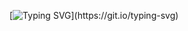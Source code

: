 [![Typing SVG](https://readme-typing-svg.demolab.com?font=Rajdhani&size=30&duration=2000&pause=1000&color=F7E105&background=3D00FF2A&center=true&vCenter=true&width=435&lines=*******+UNDER+CONSTRUCTION+*******)](https://git.io/typing-svg)

